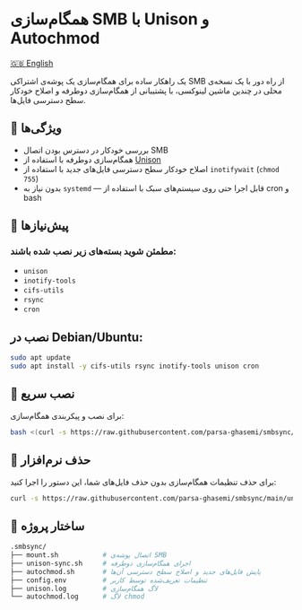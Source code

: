 # همگام‌سازی SMB با Unison و Autochmod

[🇬🇧 English](README.md)

یک راهکار ساده برای همگام‌سازی یک پوشه‌ی اشتراکی SMB از راه دور با یک نسخه‌ی محلی در چندین ماشین لینوکسی، با پشتیبانی از همگام‌سازی دوطرفه و اصلاح خودکار سطح دسترسی فایل‌ها.

## 🔧 ویژگی‌ها

- بررسی خودکار در دسترس بودن اتصال SMB
- همگام‌سازی دوطرفه با استفاده از [Unison](https://www.cis.upenn.edu/~bcpierce/unison/)
- اصلاح خودکار سطح دسترسی فایل‌های جدید با استفاده از `inotifywait` (`chmod 755`)
- بدون نیاز به `systemd` — قابل اجرا حتی روی سیستم‌های سبک با استفاده از cron و bash

## 🧩 پیش‌نیازها

### مطمئن شوید بسته‌های زیر نصب شده باشند:

- `unison`
- `inotify-tools`
- `cifs-utils`
- `rsync`
- `cron`

## نصب در Debian/Ubuntu:

```bash
sudo apt update
sudo apt install -y cifs-utils rsync inotify-tools unison cron
````

## 🚀 نصب سریع

برای نصب و پیکربندی همگام‌سازی:

```bash
bash <(curl -s https://raw.githubusercontent.com/parsa-ghasemi/smbsync/main/install.sh)
```

## 🧹 حذف نرم‌افزار

برای حذف تنظیمات همگام‌سازی بدون حذف فایل‌های شما، این دستور را اجرا کنید:

```bash
curl -s https://raw.githubusercontent.com/parsa-ghasemi/smbsync/main/uninstall.sh | bash
```

## 📁 ساختار پروژه

```bash
.smbsync/
├── mount.sh           # اتصال پوشه‌ی SMB
├── unison-sync.sh     # اجرای همگام‌سازی دوطرفه
├── autochmod.sh       # پایش فایل‌های جدید و اصلاح سطح دسترسی آن‌ها
├── config.env         # تنظیمات تعریف‌شده توسط کاربر
├── unison.log         # لاگ همگام‌سازی
└── autochmod.log      # لاگ chmod
```
